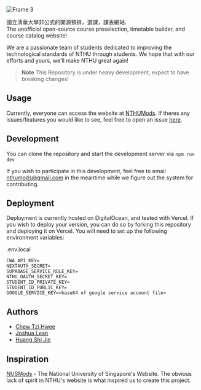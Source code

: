 ![Frame 3](https://github.com/nthumodifications/courseweb/assets/74640729/c810b72f-e428-47bc-8f5b-22a49c4eb1a0)

國立清華大學非公式的開源預排，選課，課表網站.   
The unofficial open-source course preselection, timetable builder, and course catalog website!

We are a passionate team of students dedicated to improving the technological standards of NTHU through students. We hope that with our efforts and yours, we'll make NTHU great again!

> **Note**
> This Repository is under heavy development, expect to have breaking changes!

## Usage
Currently, everyone can access the website at [NTHUMods](https://nthumods.com). If theres any issues/features you would like to see, feel free to open an issue [here](https://github.com/nthumodifications/courseweb/issues/new/choose).

## Development
You can clone the repository and start the development server via `npm run dev`

If you wish to participate in this development, feel free to email [nthumods@gmail.com](mailto:nthumods@gmail.com) in the meantime while we figure out the system for contributing.

## Deployment
Deployment is currently hosted on DigitalOcean, and tested with Vercel. If you wish to deploy your version, you can do so by forking this repository and deploying it on Vercel. You will need to set up the following environment variables:

.env.local
```
CWA_API_KEY=
NEXTAUTH_SECRET=
SUPABASE_SERVICE_ROLE_KEY=
NTHU_OAUTH_SECRET_KEY=
STUDENT_ID_PRIVATE_KEY=
STUDENT_ID_PUBLIC_KEY=
GOOGLE_SERVICE_KEY=<base64 of google service account file>
```

## Authors
- [Chew Tzi Hwee](@ImJustChew)
- [Joshua Lean](@Joshimello)
- [Huang Shi Jie](@SJieNg123)


## Inspiration
[NUSMods](https://nusmods.com) - The National University of Singapore's Website. The obvious lack of spirit in NTHU's website is what inspired us to create this project.
